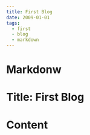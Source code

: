 ```yaml
---
title: First Blog
date: 2009-01-01
tags:
  - first
  - blog
  - markdown
---
```


# Markdonw

# Title: First Blog

# Content
